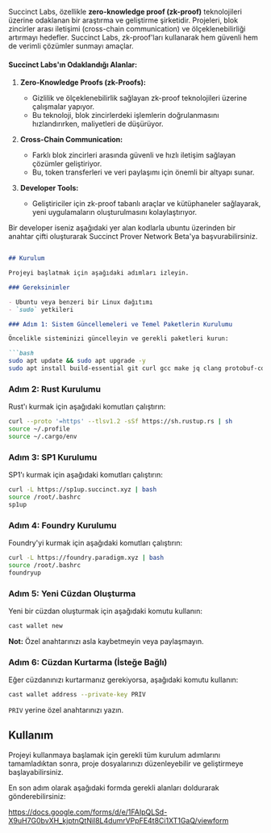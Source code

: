 Succinct Labs,  özellikle **zero-knowledge proof (zk-proof)** teknolojileri üzerine odaklanan bir araştırma ve geliştirme şirketidir. Projeleri, blok zincirler arası iletişimi (cross-chain communication) ve ölçeklenebilirliği artırmayı hedefler. Succinct Labs, zk-proof'ları kullanarak hem güvenli hem de verimli çözümler sunmayı amaçlar.

#### Succinct Labs'ın Odaklandığı Alanlar:
1. **Zero-Knowledge Proofs (zk-Proofs):**
   - Gizlilik ve ölçeklenebilirlik sağlayan zk-proof teknolojileri üzerine çalışmalar yapıyor.
   - Bu teknoloji, blok zincirlerdeki işlemlerin doğrulanmasını hızlandırırken, maliyetleri de düşürüyor.

2. **Cross-Chain Communication:**
   - Farklı blok zincirleri arasında güvenli ve hızlı iletişim sağlayan çözümler geliştiriyor.
   - Bu, token transferleri ve veri paylaşımı için önemli bir altyapı sunar.

3. **Developer Tools:**
   - Geliştiriciler için zk-proof tabanlı araçlar ve kütüphaneler sağlayarak, yeni uygulamaların oluşturulmasını kolaylaştırıyor.


Bir developer iseniz aşağıdaki yer alan kodlarla ubuntu üzerinden bir anahtar çifti oluşturarak Succinct Prover Network Beta'ya başvurabilirsiniz.


```markdown

## Kurulum

Projeyi başlatmak için aşağıdaki adımları izleyin.

### Gereksinimler

- Ubuntu veya benzeri bir Linux dağıtımı
- `sudo` yetkileri

### Adım 1: Sistem Güncellemeleri ve Temel Paketlerin Kurulumu

Öncelikle sisteminizi güncelleyin ve gerekli paketleri kurun:

```bash
sudo apt update && sudo apt upgrade -y
sudo apt install build-essential git curl gcc make jq clang protobuf-compiler pkg-config libssl-dev -y
```

### Adım 2: Rust Kurulumu

Rust'ı kurmak için aşağıdaki komutları çalıştırın:

```bash
curl --proto '=https' --tlsv1.2 -sSf https://sh.rustup.rs | sh
source ~/.profile
source ~/.cargo/env
```

### Adım 3: SP1 Kurulumu

SP1'ı kurmak için aşağıdaki komutları çalıştırın:

```bash
curl -L https://sp1up.succinct.xyz | bash
source /root/.bashrc
sp1up
```

### Adım 4: Foundry Kurulumu

Foundry'yi kurmak için aşağıdaki komutları çalıştırın:

```bash
curl -L https://foundry.paradigm.xyz | bash
source /root/.bashrc
foundryup
```

### Adım 5: Yeni Cüzdan Oluşturma

Yeni bir cüzdan oluşturmak için aşağıdaki komutu kullanın:

```bash
cast wallet new
```

**Not:** Özel anahtarınızı asla kaybetmeyin veya paylaşmayın.

### Adım 6: Cüzdan Kurtarma (İsteğe Bağlı)

Eğer cüzdanınızı kurtarmanız gerekiyorsa, aşağıdaki komutu kullanın:

```bash
cast wallet address --private-key PRIV
```

`PRIV` yerine özel anahtarınızı yazın.

## Kullanım

Projeyi kullanmaya başlamak için gerekli tüm kurulum adımlarını tamamladıktan sonra, proje dosyalarınızı düzenleyebilir ve geliştirmeye başlayabilirsiniz.

En son adım olarak aşağıdaki formda gerekli alanları doldurarak gönderebilirsiniz:

https://docs.google.com/forms/d/e/1FAIpQLSd-X9uH7G0bvXH_kjptnQtNil8L4dumrVPpFE4t8Ci1XT1GaQ/viewform


